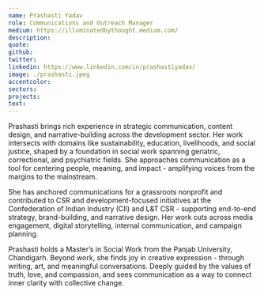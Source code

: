 ```yaml
---
name: Prashasti Yadav
role: Communications and Outreach Manager
medium: https://illuminatedbythought.medium.com/
description:
quote: 
github: 
twitter: 
linkedin: https://www.linkedin.com/in/prashastiyadav/
image: ./prashasti.jpeg
accentcolor: 
sectors: 
projects: 
text:
---
```


Prashasti brings rich experience in strategic communication, content design, and narrative-building across the development sector. Her work intersects with domains like sustainability, education, livelihoods, and social justice, shaped by a foundation in social work spanning geriatric, correctional, and psychiatric fields. She approaches communication as a tool for centering people, meaning, and impact - amplifying voices from the margins to the mainstream.

She has anchored communications for a grassroots nonprofit and contributed to CSR and development-focused initiatives at the Confederation of Indian Industry (CII) and L&T CSR - supporting end-to-end strategy, brand-building, and narrative design. Her work cuts across media engagement, digital storytelling, internal communication, and campaign planning.

Prashasti holds a Master’s in Social Work from the Panjab University, Chandigarh. Beyond work, she finds joy in creative expression - through writing, art, and meaningful conversations. Deeply guided by the values of truth, love, and compassion, and sees communication as a way to connect inner clarity with collective change.